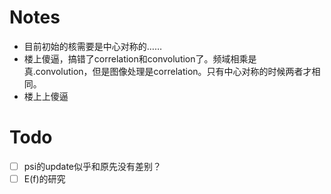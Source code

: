 # Notes
* 目前初始的核需要是中心对称的……
* 楼上傻逼，搞错了correlation和convolution了。频域相乘是真.convolution，但是图像处理是correlation。只有中心对称的时候两者才相同。
* 楼上上傻逼

# Todo
-[ ] psi的update似乎和原先没有差别？
-[ ] E(f)的研究